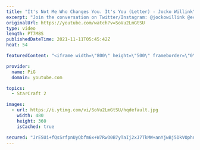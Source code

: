 ```yaml
---
title: "It's Not Me Who Changes You. It's You (Letter) - Jocko Willink"
excerpt: "Join the conversation on Twitter/Instagram: @jockowillink @echocharles  Excerpt from JOCKO PODCAST 99."
originalUrl: https://youtube.com/watch?v=SoVu2LmGtSU
type: video
length: PT7M8S
publishedDateTime: 2021-11-11T05:45:42Z
heat: 54

featuredContent: "<iframe width=\"800\" height=\"500\" frameborder=\"0\" src=\"https://www.youtube.com/embed/SoVu2LmGtSU\" allow=\"accelerometer; autoplay; encrypted-media; gyroscope; picture-in-picture\" allowfullscreen></iframe>"

provider:
  name: PiG
  domain: youtube.com

topics:
  - StarCraft 2

images:
  - url: https://i.ytimg.com/vi/SoVu2LmGtSU/hqdefault.jpg
    width: 480
    height: 360
    isCached: true

secured: "JrESUi+fQsSrfpnUyQbfm6x+W7Rw30B7yTaIj2xJ7TkMW+anYjwBj5DkVOphn30guhCa/YbybE1fRUO+Q/PWjcNxae/KNQI9hiWzCgdEXVUZpm0TtPC6QIBFphwZaQTiPwWFEVmRBhSeMS328HsFmhsZMS+UaJmddsdRtDxbkrBpD/EJ35IZeYTpTT5WI5XfjJ/hl4X6nfQdHmABt8JO9RRxdLzamsRIzQZzUlVbdezvt09Wvv698UJQN7h5YRctsfPLv++sWASg7kAOkAwkKSNwdr/pB0MCJokuz+Xg+HMsWp65IgHnUa6OQi95ZWALEQGIkjVbkpwvZqUTYIP3+otZ1ocd0paVRAZ1Iti4m4zFxlliV9nftk547GY1518HzHDRovTNaq3ynuNyv6AL15SL4FcZotjQlAAYb1A0zK2c5J4pzp3vXvcOcAyztadg;1jDyDG3hO6ZDVzVeKsq9UA=="
---
```


